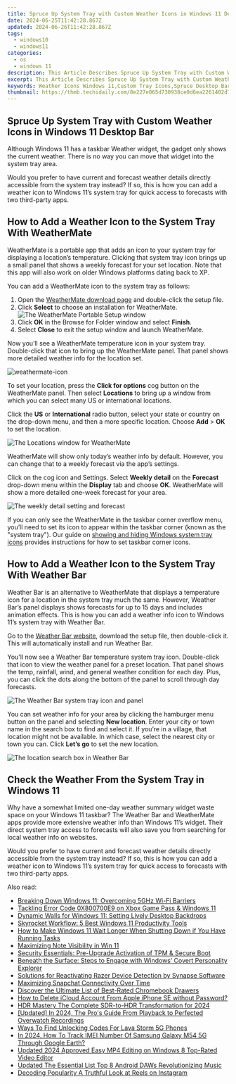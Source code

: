 ```yaml
---
title: Spruce Up System Tray with Custom Weather Icons in Windows 11 Desktop Bar
date: 2024-06-25T11:42:28.867Z
updated: 2024-06-26T11:42:28.867Z
tags:
  - windows10
  - windows11
categories:
  - os
  - windows 11
description: This Article Describes Spruce Up System Tray with Custom Weather Icons in Windows 11 Desktop Bar
excerpt: This Article Describes Spruce Up System Tray with Custom Weather Icons in Windows 11 Desktop Bar
keywords: Weather Icons Windows 11,Custom Tray Icons,Spruce Desktop Bar,Windows 11 Icon Update,Personalized System Tray,Icons in Windows DeskBar,Upgrade Windows Tray Icons
thumbnail: https://thmb.techidaily.com/8e227e065d730938ce0d6ea2261402d78760be14848998b4f825537e8b545d45.jpg
---
```


## Spruce Up System Tray with Custom Weather Icons in Windows 11 Desktop Bar

 Although Windows 11 has a taskbar Weather widget, the gadget only shows the current weather. There is no way you can move that widget into the system tray area.

 Would you prefer to have current and forecast weather details directly accessible from the system tray instead? If so, this is how you can add a weather icon to Windows 11’s system tray for quick access to forecasts with two third-party apps.

## How to Add a Weather Icon to the System Tray With WeatherMate

 WeatherMate is a portable app that adds an icon to your system tray for displaying a location’s temperature. Clicking that system tray icon brings up a small panel that shows a weekly forecast for your set location. Note that this app will also work on older Windows platforms dating back to XP.

 You can add a WeatherMate icon to the system tray as follows:

1. Open the [WeatherMate download page](http://ravib.com/wm/download.htm) and double-click the setup file.
2. Click **Select** to choose an installation for WeatherMate.  
![The WeatherMate Portable Setup window](https://static1.makeuseofimages.com/wordpress/wp-content/uploads/2023/08/weathermate-window.jpg)
3. Click **OK** in the Browse for Folder window and select **Finish**.
4. Select **Close** to exit the setup window and launch WeatherMate.

 Now you’ll see a WeatherMate temperature icon in your system tray. Double-click that icon to bring up the WeatherMate panel. That panel shows more detailed weather info for the location set.

![weathermate-icon](https://static1.makeuseofimages.com/wordpress/wp-content/uploads/2023/08/weathermate-icon.jpg)

 To set your location, press the **Click for options** cog button on the WeatherMate panel. Then select **Locations** to bring up a window from which you can select many US or international locations.

 Click the **US** or **International** radio button, select your state or country on the drop-down menu, and then a more specific location. Choose **Add** \> **OK** to set the location.

![The Locations window for WeatherMate](https://static1.makeuseofimages.com/wordpress/wp-content/uploads/2023/08/locations-window.jpg)

 WeatherMate will show only today’s weather info by default. However, you can change that to a weekly forecast via the app’s settings.

 Click on the cog icon and Settings. Select **Weekly** **detail** on the **Forecast** drop-down menu within the **Display** tab and choose **OK**. WeatherMate will show a more detailed one-week forecast for your area.

![The weekly detail setting and forecast](https://static1.makeuseofimages.com/wordpress/wp-content/uploads/2023/08/detailed-weathermate-forecast.jpg)

 If you can only see the WeatherMate in the taskbar corner overflow menu, you’ll need to set its icon to appear within the taskbar corner (known as the "system tray"). Our guide on [showing and hiding Windows system tray icons](https://www.makeuseof.com/system-tray-icons-windows-11/#:~:text=In%20Taskbar%20settings%2C%20scroll%20down,set%20the%20toggle%20to%20Off.) provides instructions for how to set taskbar corner icons.

## How to Add a Weather Icon to the System Tray With Weather Bar

 Weather Bar is an alternative to WeatherMate that displays a temperature icon for a location in the system tray much the same. However, Weather Bar’s panel displays shows forecasts for up to 15 days and includes animation effects. This is how you can add a weather info icon to Windows 11’s system tray with Weather Bar.

 Go to the [Weather Bar website](https://weatherbarapp.com/), download the setup file, then double-click it. This will automatically install and run Weather Bar.

 You'll now see a Weather Bar temperature system tray icon. Double-click that icon to view the weather panel for a preset location. That panel shows the temp, rainfall, wind, and general weather condition for each day. Plus, you can click the dots along the bottom of the panel to scroll through day forecasts.

![The Weather Bar system tray icon and panel](https://static1.makeuseofimages.com/wordpress/wp-content/uploads/2023/08/weatherbar-system-tray-icon.jpg)

 You can set weather info for your area by clicking the hamburger menu button on the panel and selecting **New location**. Enter your city or town name in the search box to find and select it. If you’re in a village, that location might not be available. In which case, select the nearest city or town you can. Click **Let’s go** to set the new location.

![The location search box in Weather Bar](https://static1.makeuseofimages.com/wordpress/wp-content/uploads/2023/08/location-settings.jpg)

## Check the Weather From the System Tray in Windows 11

 Why have a somewhat limited one-day weather summary widget waste space on your Windows 11 taskbar? The Weather Bar and WeatherMate apps provide more extensive weather info than Windows 11’s widget. Their direct system tray access to forecasts will also save you from searching for local weather info on websites.

 Would you prefer to have current and forecast weather details directly accessible from the system tray instead? If so, this is how you can add a weather icon to Windows 11’s system tray for quick access to forecasts with two third-party apps.

<span class="atpl-alsoreadstyle">Also read:</span>
<div><ul>
<li><a href="https://win11.techidaily.com/breaking-down-windows-11-overcoming-5ghz-wi-fi-barriers/"><u>Breaking Down Windows 11: Overcoming 5GHz Wi-Fi Barriers</u></a></li>
<li><a href="https://win11.techidaily.com/tackling-error-code-0x800700e9-on-xbox-game-pass-and-windows-11/"><u>Tackling Error Code 0X800700E9 on Xbox Game Pass & Windows 11</u></a></li>
<li><a href="https://win11.techidaily.com/dynamic-walls-for-windows-11-setting-lively-desktop-backdrops/"><u>Dynamic Walls for Windows 11: Setting Lively Desktop Backdrops</u></a></li>
<li><a href="https://win11.techidaily.com/skyrocket-workflow-5-best-windows-11-productivity-tools/"><u>Skyrocket Workflow: 5 Best Windows 11 Productivity Tools</u></a></li>
<li><a href="https://win11.techidaily.com/how-to-make-windows-11-wait-longer-when-shutting-down-if-you-have-running-tasks/"><u>How to Make Windows 11 Wait Longer When Shutting Down if You Have Running Tasks</u></a></li>
<li><a href="https://win11.techidaily.com/maximizing-note-visibility-in-win-11/"><u>Maximizing Note Visibility in Win 11</u></a></li>
<li><a href="https://win11.techidaily.com/security-essentials-pre-upgrade-activation-of-tpm-and-secure-boot/"><u>Security Essentials: Pre-Upgrade Activation of TPM & Secure Boot</u></a></li>
<li><a href="https://win11.techidaily.com/beneath-the-surface-steps-to-engage-with-windows-covert-personality-explorer/"><u>Beneath the Surface: Steps to Engage with Windows’ Covert Personality Explorer</u></a></li>
<li><a href="https://win11.techidaily.com/solutions-for-reactivating-razer-device-detection-by-synapse-software/"><u>Solutions for Reactivating Razer Device Detection by Synapse Software</u></a></li>
<li><a href="https://tiktok-videos.techidaily.com/maximizing-snapchat-connectivity-over-time/"><u>Maximizing Snapchat Connectivity Over Time</u></a></li>
<li><a href="https://extra-resources.techidaily.com/discover-the-ultimate-list-of-best-rated-chromebook-drawers/"><u>Discover the Ultimate List of Best-Rated Chromebook Drawers</u></a></li>
<li><a href="https://apple-account.techidaily.com/how-to-delete-icloud-account-from-apple-iphone-se-without-password-by-drfone-ios/"><u>How to Delete iCloud Account From Apple iPhone SE without Password?</u></a></li>
<li><a href="https://some-techniques.techidaily.com/hdr-mastery-the-complete-sdr-to-hdr-transformation-for-2024/"><u>HDR Mastery  The Complete SDR-to-HDR Transformation for 2024</u></a></li>
<li><a href="https://video-capture.techidaily.com/updated-in-2024-the-pros-guide-from-playback-to-perfected-overwatch-recordings/"><u>[Updated] In 2024, The Pro's Guide  From Playback to Perfected Overwatch Recordings</u></a></li>
<li><a href="https://sim-unlock.techidaily.com/ways-to-find-unlocking-codes-for-lava-storm-5g-phones-by-drfone-android/"><u>Ways To Find Unlocking Codes For Lava Storm 5G Phones</u></a></li>
<li><a href="https://android-unlock.techidaily.com/in-2024-how-to-track-imei-number-of-samsung-galaxy-m54-5g-through-google-earth-by-drfone-android/"><u>In 2024, How To Track IMEI Number Of Samsung Galaxy M54 5G Through Google Earth?</u></a></li>
<li><a href="https://ai-video-apps.techidaily.com/updated-2024-approved-easy-mp4-editing-on-windows-8-top-rated-video-editor/"><u>Updated 2024 Approved Easy MP4 Editing on Windows 8 Top-Rated Video Editor</u></a></li>
<li><a href="https://voice-adjusting.techidaily.com/updated-the-essential-list-top-8-android-daws-revolutionizing-music/"><u>Updated The Essential List Top 8 Android DAWs Revolutionizing Music</u></a></li>
<li><a href="https://instagram-videos.techidaily.com/decoding-popularity-a-truthful-look-at-reels-on-instagram/"><u>Decoding Popularity  A Truthful Look at Reels on Instagram</u></a></li>
</ul></div>

<ins class="adsbygoogle"
      style="display:block"
      data-ad-client="ca-pub-7571918770474297"
      data-ad-slot="8358498916"
      data-ad-format="auto"
      data-full-width-responsive="true"></ins>